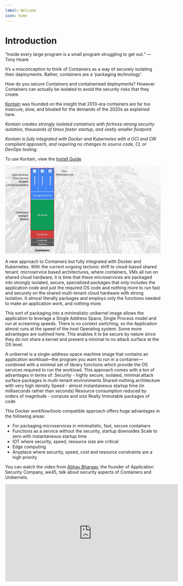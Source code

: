 ```yaml
---
label: Welcome
icon: home
---
```


# Introduction
“Inside every large program is a small program struggling to get out.”
— Tony Hoare


It’s a misconception to think of Containers as a way of securely isolating their deployments. Rather, containers are a ‘packaging technology’. 

How do you secure Containers and containerised deployments?
However Containers can actually be isolated to avoid the security risks that they create.

[Kontain](https://kontain.app) was founded on the insight that 2013-era containers are far too insecure, slow, and bloated for the demands of the 2020s as explained here.  

*Kontain creates strongly isolated containers with fortress-strong security isolation, thousands of times faster startup, and vastly smaller footprint.*

*Kontain is fully integrated with Docker and Kubernetes with a OCI and CRI compliant approach, and requiring no changes to source code, CI, or DevOps tooling.*

To use Kontain, view the [Install Guide](/gettingstarted/install)

<!-- ![test](images/vms-ctrs-unikernels.png) -->
![test](/images/kontain_vs_containers.gif)

A new approach to Containers but fully integrated with Docker and Kubernetes.
With the current ongoing tectonic shift to cloud-based shared tenant, microservice based architectures, where containers, VMs all run on shared cloud hardware, it is time that these microservices are packaged into strongly isolated, secure, specialized packages that only includes the application code and just the required OS code and nothing more to run fast and securely on the shared multi-tenant cloud hardware with strong isolation.  It almost literally packages and employs only the functions needed to make an application work, and nothing more.

This sort of packaging into a minimalistic unikernel image allows the application to leverage a Single Address Space, Single Process model and  run at screaming speeds.  There is no context switching, so the Application almost runs at the speed of the host Operating system.  Some more advantages are outlined here.  This enables it to be secure by nature since they do not share a kernel and present a minimal to no attack surface at the OS level.

A unikernel is a single-address-space machine image that contains an application workload—the program you want to run in a container—combined with a minimal set of library functions which provide the OS services required to run the workload.  This approach comes with a ton of advantages in terms of:
Security - highly secure, isolated, minimal attack surface packages in multi-tenant environments
Shared-nothing architecture with very high density
Speed - almost instantaneous startup time (in milliseconds rather than seconds)
Resource consumption reduced by orders of magnitude - compute and size
Really Immutable packages of code

This Docker workflow/tools compatible approach offers huge advantages in the following areas:
* For packaging microservices in minimalistic, fast, secure containers
* Functions as a service without the security, startup downsides
Scale to zero with instantaneous startup time
* IOT where security, speed, resource size are critical
* Edge computing
* Anyplace where security, speed, cost and resource constraints are a high priority

You can watch the video from [Abhay Bhargav](https://www.abhaybhargav.com), the founder of Application Security Company, we45, talk about security aspects of Containers and Unikernels.

<iframe width="560" height="315" src="https://www.youtube.com/embed/V5g50QiGArc" title="YouTube video player" frameborder="0" allow="accelerometer; autoplay; clipboard-write; encrypted-media; gyroscope; picture-in-picture" allowfullscreen></iframe>
